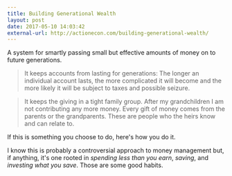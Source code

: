 ```yaml
---
title: Building Generational Wealth
layout: post
date: 2017-05-10 14:03:42
external-url: http://actionecon.com/building-generational-wealth/
---
```


A system for smartly passing small but effective amounts of money on to future generations.

> It keeps accounts from lasting for generations: The longer an individual account lasts, the more complicated it will become and the more likely it will be subject to taxes and possible seizure.

> It keeps the giving in a tight family group.  After my grandchildren I am not contributing any more money.  Every gift of money comes from the parents or the grandparents. These are people who the heirs know and can relate to.

If this is something you choose to do, here's how you do it.

I know this is probably a controversial approach to money management but, if anything, it's one rooted in _spending less than you earn_, _saving_, and _investing what you save_. Those are some good habits.